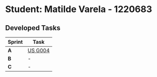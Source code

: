 # Student: Matilde Varela - 1220683

## Developed Tasks 

| Sprint | Task                            |
|--------|---------------------------------|
| **A**  | [US G004](../us_g004/readme.md) |
| **B**  | -                               |
| **C**  | -                               |
